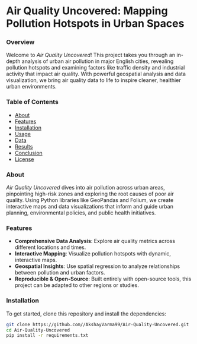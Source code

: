 # Air Quality Uncovered: Mapping Pollution Hotspots in Urban Spaces

### Overview
Welcome to *Air Quality Uncovered*! This project takes you through an in-depth analysis of urban air pollution in major English cities, revealing pollution hotspots and examining factors like traffic density and industrial activity that impact air quality. With powerful geospatial analysis and data visualization, we bring air quality data to life to inspire cleaner, healthier urban environments.

### Table of Contents
- [About](#about)
- [Features](#features)
- [Installation](#installation)
- [Usage](#usage)
- [Data](#data)
- [Results](#results)
- [Conclusion](#conclusion)
- [License](#license)

### About
*Air Quality Uncovered* dives into air pollution across urban areas, pinpointing high-risk zones and exploring the root causes of poor air quality. Using Python libraries like GeoPandas and Folium, we create interactive maps and data visualizations that inform and guide urban planning, environmental policies, and public health initiatives.

### Features
- **Comprehensive Data Analysis**: Explore air quality metrics across different locations and times.
- **Interactive Mapping**: Visualize pollution hotspots with dynamic, interactive maps.
- **Geospatial Insights**: Use spatial regression to analyze relationships between pollution and urban factors.
- **Reproducible & Open-Source**: Built entirely with open-source tools, this project can be adapted to other regions or studies.

### Installation
To get started, clone this repository and install the dependencies:

```bash
git clone https://github.com//AkshayVarma99/Air-Quality-Uncovered.git
cd Air-Quality-Uncovered
pip install -r requirements.txt
